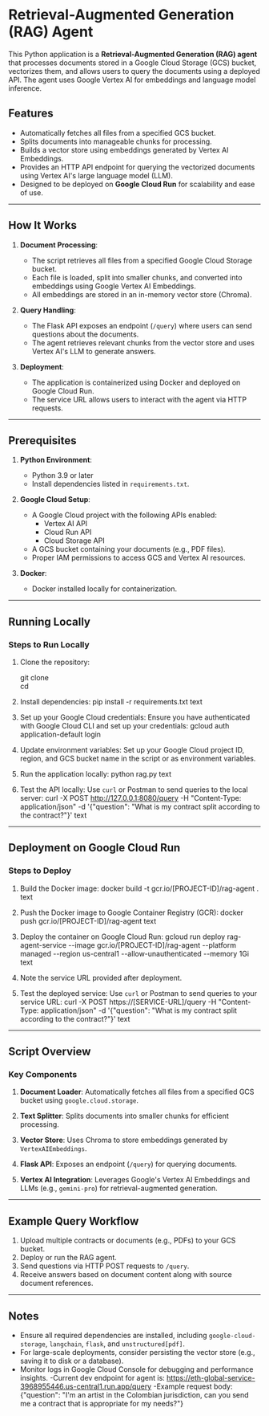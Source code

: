 
# Retrieval-Augmented Generation (RAG) Agent

This Python application is a **Retrieval-Augmented Generation (RAG) agent** that processes documents stored in a Google Cloud Storage (GCS) bucket, vectorizes them, and allows users to query the documents using a deployed API. The agent uses Google Vertex AI for embeddings and language model inference.

## Features

- Automatically fetches all files from a specified GCS bucket.
- Splits documents into manageable chunks for processing.
- Builds a vector store using embeddings generated by Vertex AI Embeddings.
- Provides an HTTP API endpoint for querying the vectorized documents using Vertex AI's large language model (LLM).
- Designed to be deployed on **Google Cloud Run** for scalability and ease of use.

---

## How It Works

1. **Document Processing**:
   - The script retrieves all files from a specified Google Cloud Storage bucket.
   - Each file is loaded, split into smaller chunks, and converted into embeddings using Google Vertex AI Embeddings.
   - All embeddings are stored in an in-memory vector store (Chroma).

2. **Query Handling**:
   - The Flask API exposes an endpoint (`/query`) where users can send questions about the documents.
   - The agent retrieves relevant chunks from the vector store and uses Vertex AI's LLM to generate answers.

3. **Deployment**:
   - The application is containerized using Docker and deployed on Google Cloud Run.
   - The service URL allows users to interact with the agent via HTTP requests.

---

## Prerequisites

1. **Python Environment**:
   - Python 3.9 or later
   - Install dependencies listed in `requirements.txt`.

2. **Google Cloud Setup**:
   - A Google Cloud project with the following APIs enabled:
     - Vertex AI API
     - Cloud Run API
     - Cloud Storage API
   - A GCS bucket containing your documents (e.g., PDF files).
   - Proper IAM permissions to access GCS and Vertex AI resources.

3. **Docker**:
   - Docker installed locally for containerization.

---

## Running Locally

### Steps to Run Locally

1. Clone the repository:

    git clone <repository-url>  
	cd <repository-directory>

2. Install dependencies:
pip install -r requirements.txt
text

3. Set up your Google Cloud credentials:
Ensure you have authenticated with Google Cloud CLI and set up your credentials:
gcloud auth application-default login

4. Update environment variables:
Set up your Google Cloud project ID, region, and GCS bucket name in the script or as environment variables.

5. Run the application locally:
python rag.py
text

6. Test the API locally:
Use `curl` or Postman to send queries to the local server:
curl -X POST http://127.0.0.1:8080/query
-H "Content-Type: application/json"
-d '{"question": "What is my contract split according to the contract?"}'
text

---

## Deployment on Google Cloud Run

### Steps to Deploy

1. Build the Docker image:
docker build -t gcr.io/[PROJECT-ID]/rag-agent .
text

2. Push the Docker image to Google Container Registry (GCR):
docker push gcr.io/[PROJECT-ID]/rag-agent
text

3. Deploy the container on Google Cloud Run:
gcloud run deploy rag-agent-service
--image gcr.io/[PROJECT-ID]/rag-agent
--platform managed
--region us-central1
--allow-unauthenticated
--memory 1Gi
text

4. Note the service URL provided after deployment.

5. Test the deployed service:
Use `curl` or Postman to send queries to your service URL:
curl -X POST https://[SERVICE-URL]/query
-H "Content-Type: application/json"
-d '{"question": "What is my contract split according to the contract?"}'
text

---

## Script Overview

### Key Components

1. **Document Loader**:
 Automatically fetches all files from a specified GCS bucket using `google.cloud.storage`.

2. **Text Splitter**:
 Splits documents into smaller chunks for efficient processing.

3. **Vector Store**:
 Uses Chroma to store embeddings generated by `VertexAIEmbeddings`.

4. **Flask API**:
 Exposes an endpoint (`/query`) for querying documents.

5. **Vertex AI Integration**:
 Leverages Google's Vertex AI Embeddings and LLMs (e.g., `gemini-pro`) for retrieval-augmented generation.

---

## Example Query Workflow

1. Upload multiple contracts or documents (e.g., PDFs) to your GCS bucket.
2. Deploy or run the RAG agent.
3. Send questions via HTTP POST requests to `/query`.
4. Receive answers based on document content along with source document references.

---

## Notes

- Ensure all required dependencies are installed, including `google-cloud-storage`, `langchain`, `flask`, and `unstructured[pdf]`.
- For large-scale deployments, consider persisting the vector store (e.g., saving it to disk or a database).
- Monitor logs in Google Cloud Console for debugging and performance insights.
-Current dev endpoint for agent is: https://eth-global-service-3968955446.us-central1.run.app/query
-Example request body: {"question": "I'm an artist in the Colombian jurisdiction, can you send me a contract that 	is appropriate for my needs?"}

